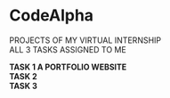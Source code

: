 # CodeAlpha
PROJECTS OF MY VIRTUAL INTERNSHIP <br>
ALL 3 TASKS ASSIGNED TO ME <br>

<b>TASK 1 A PORTFOLIO WEBSITE <br>
<b>TASK 2 <br>
<b>TASK 3<br>
